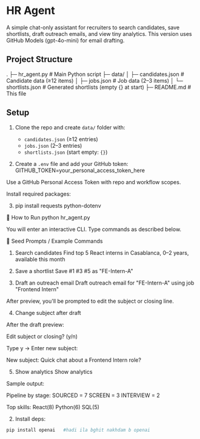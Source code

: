 # HR Agent

A simple chat-only assistant for recruiters to search candidates, save shortlists, draft outreach emails, and view tiny analytics.
This version uses GitHub Models (gpt-4o-mini) for email drafting.

## Project Structure

.
├─ hr_agent.py          # Main Python script
├─ data/
│   ├─ candidates.json  # Candidate data (≥12 items)
│   ├─ jobs.json        # Job data (2–3 items)
│   └─ shortlists.json  # Generated shortlists (empty {} at start)
├─ README.md            # This file

## Setup

1. Clone the repo and create `data/` folder with:
   - `candidates.json` (≥12 entries)
   - `jobs.json` (2–3 entries)
   - `shortlists.json` (start empty: `{}`)

2. Create a `.env` file and add your GitHub token:
GITHUB_TOKEN=your_personal_access_token_here

Use a GitHub Personal Access Token with repo and workflow scopes.

Install required packages:

3. pip install requests python-dotenv

🏃 How to Run
python hr_agent.py


You will enter an interactive CLI. Type commands as described below.

💬 Seed Prompts / Example Commands
1. Search candidates
Find top 5 React interns in Casablanca, 0–2 years, available this month

2. Save a shortlist
Save #1 #3 #5 as "FE-Intern-A"

3. Draft an outreach email
Draft outreach email for "FE-Intern-A" using job "Frontend Intern"


After preview, you'll be prompted to edit the subject or closing line.

4. Change subject after draft

After the draft preview:

Edit subject or closing? (y/n)


Type y → Enter new subject:

New subject: Quick chat about a Frontend Intern role?

5. Show analytics
Show analytics


Sample output:

Pipeline by stage:
  SOURCED = 7
  SCREEN = 3
  INTERVIEW = 2

Top skills:
  React(8)
  Python(6)
  SQL(5)



2. Install deps:
```bash
pip install openai   #hadi ila bghit nakhdam b openai  


